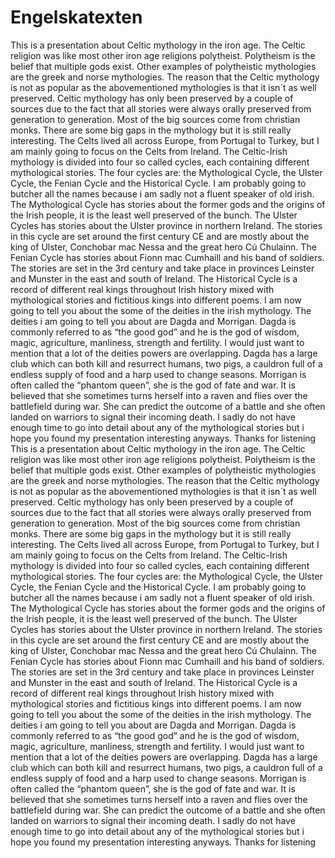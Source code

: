 # Engelskatexten
This is a presentation about Celtic mythology in the iron age. The Celtic religion was like most other iron age religions polytheist. Polytheism is the belief that multiple gods exist. Other examples of polytheistic mythologies are the greek and norse mythologies. The reason that the Celtic mythology is not as popular as the abovementioned mythologies is that it isn´t as well preserved. Celtic mythology has only been preserved by a couple of sources due to the fact that all stories were always orally preserved from generation to generation. Most of the big sources come from christian monks. There are some big gaps in the mythology but it is still really interesting. The Celts lived all across Europe, from Portugal to Turkey, but I am mainly going to focus on the Celts from Ireland. The Celtic-Irish mythology is divided into four so called cycles, each containing different mythological stories. The four cycles are: the Mythological Cycle, the Ulster Cycle, the Fenian Cycle and the Historical Cycle. I am probably going to butcher all the names because i am sadly not a fluent speaker of old irish. The Mythological Cycle has stories about the former gods and the origins of the Irish people, it is the least well preserved of the bunch. The Ulster Cycles has stories about the Ulster province in northern Ireland. The stories in this cycle are set around the first century CE and are mostly about the king of Ulster, Conchobar mac Nessa and the great hero Cú Chulainn. The Fenian Cycle has stories about Fionn mac Cumhaill and his band of soldiers. The stories are set in the 3rd century and take place in provinces Leinster and Munster in the east and south of Ireland. The Historical Cycle is a record of different real kings throughout Irish history mixed with mythological stories and fictitious kings into different poems. I am now going to tell you about the some of the deities in the irish mythology. The deities i am going to tell you about are Dagda and Morrigan. Dagda is commonly referred to as “the good god” and he is the god of wisdom, magic, agriculture, manliness, strength and fertility. I would just want to mention that a lot of the deities powers are overlapping. Dagda has a large club which can both kill and resurrect humans, two pigs, a cauldron full of a endless supply of food and a harp used to change seasons. Morrigan is often called the “phantom queen”, she is the god of fate and war. It is believed that she sometimes turns herself into a raven and flies over the battlefield during war. She can predict the outcome of a battle and she often landed on warriors to signal their incoming death. I sadly do not have enough time to go into detail about any of the mythological stories but i hope you found my presentation interesting anyways. Thanks for listening
This is a presentation about Celtic mythology in the iron age. The Celtic religion was like most other iron age religions polytheist. Polytheism is the belief that multiple gods exist. Other examples of polytheistic mythologies are the greek and norse mythologies. The reason that the Celtic mythology is not as popular as the abovementioned mythologies is that it isn´t as well preserved. Celtic mythology has only been preserved by a couple of sources due to the fact that all stories were always orally preserved from generation to generation. Most of the big sources come from christian monks. There are some big gaps in the mythology but it is still really interesting. The Celts lived all across Europe, from Portugal to Turkey, but I am mainly going to focus on the Celts from Ireland. The Celtic-Irish mythology is divided into four so called cycles, each containing different mythological stories. The four cycles are: the Mythological Cycle, the Ulster Cycle, the Fenian Cycle and the Historical Cycle. I am probably going to butcher all the names because i am sadly not a fluent speaker of old irish. The Mythological Cycle has stories about the former gods and the origins of the Irish people, it is the least well preserved of the bunch. The Ulster Cycles has stories about the Ulster province in northern Ireland. The stories in this cycle are set around the first century CE and are mostly about the king of Ulster, Conchobar mac Nessa and the great hero Cú Chulainn. The Fenian Cycle has stories about Fionn mac Cumhaill and his band of soldiers. The stories are set in the 3rd century and take place in provinces Leinster and Munster in the east and south of Ireland. The Historical Cycle is a record of different real kings throughout Irish history mixed with mythological stories and fictitious kings into different poems. I am now going to tell you about the some of the deities in the irish mythology. The deities i am going to tell you about are Dagda and Morrigan. Dagda is commonly referred to as “the good god” and he is the god of wisdom, magic, agriculture, manliness, strength and fertility. I would just want to mention that a lot of the deities powers are overlapping. Dagda has a large club which can both kill and resurrect humans, two pigs, a cauldron full of a endless supply of food and a harp used to change seasons. Morrigan is often called the “phantom queen”, she is the god of fate and war. It is believed that she sometimes turns herself into a raven and flies over the battlefield during war. She can predict the outcome of a battle and she often landed on warriors to signal their incoming death. I sadly do not have enough time to go into detail about any of the mythological stories but i hope you found my presentation interesting anyways. Thanks for listening
